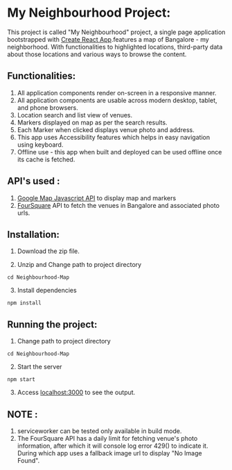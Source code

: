 
# My Neighbourhood Project:

This project is called "My Neighbourhood" project, a single page application bootstrapped with [Create React App](https://github.com/facebook/create-react-app).features a map of Bangalore - my neighborhood. With functionalities to highlighted locations, third-party data about those locations and various ways to browse the content.

## Functionalities:

1. All application components render on-screen in a responsive manner.
2. All application components are usable across modern desktop, tablet, and phone browsers.
3. Location search and list view of venues.
4. Markers displayed on map as per the search results.
5. Each Marker when clicked displays venue photo and address.
6. This app uses Accessibility features which helps in easy navigation using keyboard.
7. Offline use - this app when built and deployed can be used offline once its cache is fetched.

## API's used :

1. [Google Map Javascript API](https://developers.google.com/maps/documentation/javascript/tutorial) to display map and markers
2. [FourSquare](https://developer.foursquare.com) API to fetch the venues in Bangalore and associated photo urls.

## Installation:

1. Download the zip file.

2. Unzip and Change path to project directory
```
cd Neighbourhood-Map
```
3. Install dependencies
```
npm install
```

## Running the project:

1. Change path to project directory
```
cd Neighbourhood-Map
```
2. Start the server
```
npm start
```
3. Access [localhost:3000](http://localhost:3000/) to see the output.


## NOTE : 
1. serviceworker can be tested only available in build mode.
2. The FourSquare API has a daily limit for fetching venue's photo information, after which it will console log error 429() to indicate it. During which app uses a fallback image url to display "No Image Found".